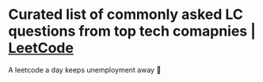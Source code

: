 # Curated list of commonly asked LC questions from top tech comapnies | [LeetCode](https://leetcode.com/)
A leetcode a day keeps unemployment away 🤝
